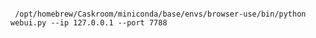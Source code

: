 ```sid's quikstart:

 /opt/homebrew/Caskroom/miniconda/base/envs/browser-use/bin/python webui.py --ip 127.0.0.1 --port 7788